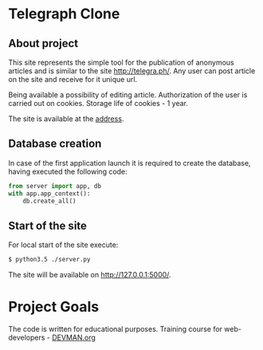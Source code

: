 # Telegraph Clone

## About project

This site represents the simple tool for the publication of anonymous
articles and is similar to the site http://telegra.ph/.
Any user can post article on the site and receive for it unique url.

Being available a possibility of editing article. Authorization of the
user is carried out on cookies. Storage life of cookies - 1 year.

The site is available at the [address](https://mytelegraph.herokuapp.com/).

## Database creation 

In case of the first application launch it is required to create the
database, having executed the following code:
```python
from server import app, db
with app.app_context():
    db.create_all()
```

## Start of the site

For local start of the site execute:
```sh
$ python3.5 ./server.py
```
The site will be available on http://127.0.0.1:5000/.

# Project Goals

The code is written for educational purposes. Training course for web-developers - [DEVMAN.org](https://devman.org)
